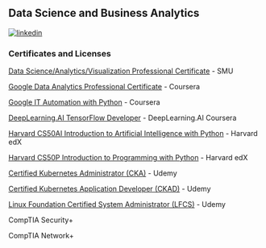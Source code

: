 ## Data Science and Business Analytics

[![linkedin](https://img.shields.io/badge/LinkedIn-000000?style=for-the-badge&logo=LinkedIn&logoColor=white)](https://www.linkedin.com/in/james-beall-20a4892/)

### Certificates and Licenses

[Data Science/Analytics/Visualization Professional Certificate](https://www.credly.com/badges/9cde6dae-236e-43eb-a25e-2a19af64effa/linked_in_profile) - SMU

[Google Data Analytics Professional Certificate](https://coursera.org/share/20709e8f96704c578e4e5587d868bc08) - Coursera

[Google IT Automation with Python](https://coursera.org/share/f8fac3f3a9aa279804ad0343fca5434c) - Coursera

[DeepLearning.AI TensorFlow Developer](https://coursera.org/share/51162cd38af682822059589eee102675) - DeepLearning.AI Coursera

[Harvard CS50AI Introduction to Artificial Intelligence with Python](https://cs50.harvard.edu/certificates/83fa4ba7-9b36-4b98-8e52-e0ea1de3b019) - Harvard edX

[Harvard CS50P Introduction to Programming with Python](https://cs50.harvard.edu/certificates/52963fc2-e98f-43bd-8691-c4f2e2d9f654) - Harvard edX

[Certified Kubernetes Administrator (CKA)](https://www.udemy.com/certificate/UC-75e5dcfa-c365-46f8-91ec-be809d4122ef/) - Udemy

[Certified Kubernetes Application Developer (CKAD)](https://www.udemy.com/certificate/UC-4292ba70-ffea-4d09-8a98-9e7e10f6c49d/) - Udemy

[Linux Foundation Certified System Administrator (LFCS)](https://www.udemy.com/certificate/UC-83178a22-f099-4b05-ac08-1f8e69e00930/) - Udemy

CompTIA Security+

CompTIA Network+

<!--
**BeallJames/BeallJames** is a ✨ _special_ ✨ repository because its `README.md` (this file) appears on your GitHub profile.

Here are some ideas to get you started:

- 🔭 I’m currently working on ...
- 🌱 I’m currently learning ...
- 👯 I’m looking to collaborate on ...
- 🤔 I’m looking for help with ...
- 💬 Ask me about ...
- 📫 How to reach me: ...
- 😄 Pronouns: ...
- ⚡ Fun fact: ...
-->
